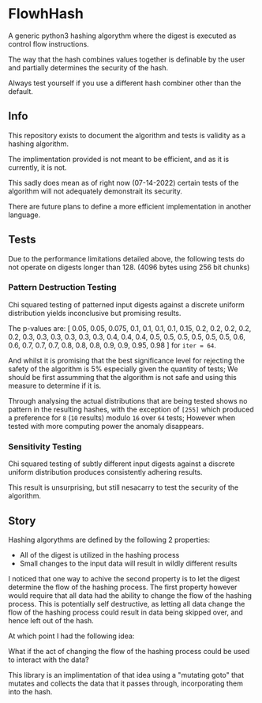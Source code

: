 # FlowhHash

A generic python3 hashing algorythm where the digest is executed as control flow instructions.

The way that the hash combines values together is definable by the user and partially determines the security of the hash.

Always test yourself if you use a different hash combiner other than the default.

## Info

This repository exists to document the algorithm and tests is validity as a hashing algorithm.

The implimentation provided is not meant to be efficient, and as it is currently, it is not.

This sadly does mean as of right now (07-14-2022) certain tests of the algorithm will not adequately demonstrait its security.

There are future plans to define a more efficient implementation in another language.

## Tests

Due to the performance limitations detailed above, the following tests do not operate on digests longer than 128. (4096 bytes using 256 bit chunks)

### Pattern Destruction Testing

Chi squared testing of patterned input digests against a discrete uniform distribution yields inconclusive but promising results.

The p-values are: [
    0.05, 0.05, 0.075, 0.1, 0.1, 0.1, 0.1, 0.15,
    0.2, 0.2, 0.2, 0.2, 0.2, 0.3, 0.3, 0.3,
    0.3, 0.3, 0.3, 0.4, 0.4, 0.4, 0.5, 0.5,
    0.5, 0.5, 0.5, 0.5, 0.6, 0.6, 0.7, 0.7,
    0.7, 0.8, 0.8, 0.8, 0.9, 0.9, 0.95, 0.98
] for `iter = 64`.

And whilst it is promising that the best significance level for rejecting the safety of the algorithm is 5% especially given the quantity of tests;
We should be first assumming that the algorithm is not safe and using this measure to determine if it is.

Through analysing the actual distributions that are being tested shows no pattern in the resulting hashes, with the exception of `[255]` which produced a preference for `8` (`10` results) modulo `16` over `64` tests; However when tested with more computing power the anomaly disappears.

### Sensitivity Testing

Chi squared testing of subtly different input digests against a discrete uniform distribution produces consistently adhering results.

This result is unsurprising, but still nesacarry to test the security of the algorithm.

## Story

Hashing algorythms are defined by the following 2 properties:
* All of the digest is utilized in the hashing process
* Small changes to the input data will result in wildly different results

I noticed that one way to achive the second property is to let the digest determine the flow of the hashing process.
The first property however would require that all data had the ability to change the flow of the hashing process.
This is potentially self destructive, as letting all data change the flow of the hashing process could result in data being skipped over, and hence left out of the hash.

At which point I had the following idea:

What if the act of changing the flow of the hashing process could be used to interact with the data?

This library is an implimentation of that idea using a "mutating goto" that mutates and collects the data that it passes through, incorporating them into the hash.